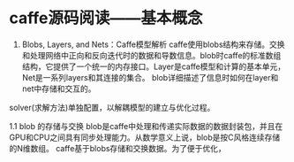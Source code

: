 # caffe源码阅读——基本概念


1. Blobs, Layers, and Nets：Caffe模型解析
 caffe使用blobs结构来存储。交换和处理网络中正向和反向迭代时的数据和导数信息。blob时caffe的标准数组结构，它提供了一个统一的内存接口。Layer是caffe模型和计算的基本单元，Net是一系列layers和其连接的集合。
 blob详细描述了信息时如何在layer和net中存储和交互的。
 
 solver(求解方法)单独配置，以解耦模型的建立与优化过程。

 1.1 blob 的存储与交换
 blob是caffe中处理和传递实际数据的数据封装包，并且在GPU和CPU之间具有同步处理能力。从数学意义上说，blob是按C风格连续存储的N维数组。
 caffe基于blobs存储和交换数据。为了便于优化，
 

